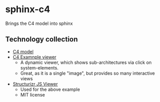 # sphinx-c4
Brings the C4 model into sphinx

## Technology collection

* [C4 model](https://c4model.com/)
* [C4 Examnple viewer](https://c4model.com/diagrams/example)
  *   A dynamic viewer, which shows sub-architectures via click on system-elements.
  *   Great, as it is a single "image", but provides so many interactive views
* [Structurizr JS Viewer](https://github.com/structurizr/ui)
  * Used for the above example
  * MIT license
